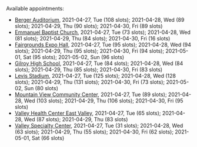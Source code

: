 Available appointments:

* [Berger Auditorium](https://schedulecare.sccgov.org/mychartprd/SignupAndSchedule/EmbeddedSchedule?id=132694&vt=1277&dept=101064003), 2021-04-27, Tue (108 slots); 2021-04-28, Wed (89 slots); 2021-04-29, Thu (90 slots); 2021-04-30, Fri (89 slots)
* [Emmanuel Baptist Church](https://schedulecare.sccgov.org/mychartprd/SignupAndSchedule/EmbeddedSchedule?id=132871&vt=1277&dept=101064006), 2021-04-27, Tue (73 slots); 2021-04-28, Wed (81 slots); 2021-04-29, Thu (84 slots); 2021-04-30, Fri (16 slots)
* [Fairgrounds Expo Hall](https://schedulecare.sccgov.org/mychartprd/SignupAndSchedule/EmbeddedSchedule?id=132726&vt=1277&dept=101064002), 2021-04-27, Tue (95 slots); 2021-04-28, Wed (94 slots); 2021-04-29, Thu (95 slots); 2021-04-30, Fri (94 slots); 2021-05-01, Sat (95 slots); 2021-05-02, Sun (96 slots)
* [Gilroy High School](https://schedulecare.sccgov.org/mychartprd/SignupAndSchedule/EmbeddedSchedule?id=132980&vt=1277&dept=101064008), 2021-04-27, Tue (84 slots); 2021-04-28, Wed (84 slots); 2021-04-29, Thu (85 slots); 2021-04-30, Fri (83 slots)
* [Levis Stadium](https://schedulecare.sccgov.org/mychartprd/SignupAndSchedule/EmbeddedSchedule?id=132723&vt=1277&dept=101064004), 2021-04-27, Tue (125 slots); 2021-04-28, Wed (128 slots); 2021-04-29, Thu (131 slots); 2021-04-30, Fri (73 slots); 2021-05-02, Sun (80 slots)
* [Mountain View Community Center](https://schedulecare.sccgov.org/mychartprd/SignupAndSchedule/EmbeddedSchedule?id=132472&vt=1277&dept=101064001), 2021-04-27, Tue (89 slots); 2021-04-28, Wed (103 slots); 2021-04-29, Thu (106 slots); 2021-04-30, Fri (95 slots)
* [Valley Health Center East Valley](https://schedulecare.sccgov.org/mychartprd/SignupAndSchedule/EmbeddedSchedule?id=132268&vt=1277&dept=101064007), 2021-04-27, Tue (65 slots); 2021-04-28, Wed (87 slots); 2021-04-29, Thu (83 slots)
* [Valley Specialty Center](https://schedulecare.sccgov.org/mychartprd/SignupAndSchedule/EmbeddedSchedule?id=132277&vt=1277&dept=101001072), 2021-04-27, Tue (31 slots); 2021-04-28, Wed (63 slots); 2021-04-29, Thu (55 slots); 2021-04-30, Fri (62 slots); 2021-05-01, Sat (66 slots)
